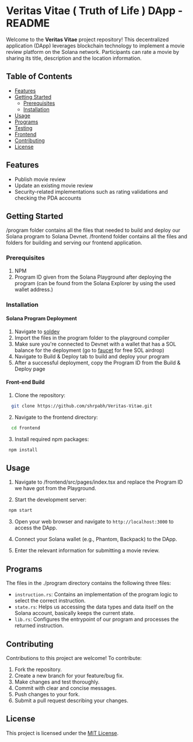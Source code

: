 # Veritas Vitae ( Truth of Life ) DApp - README

Welcome to the **Veritas Vitae** project repository! This decentralized application (DApp) leverages blockchain technology to implement a movie review platform on the Solana network. Participants can rate a movie by sharing its title, description and the location information.

## Table of Contents

- [Features](#features)
- [Getting Started](#getting-started)
  - [Prerequisites](#prerequisites)
  - [Installation](#installation)
- [Usage](#usage)
- [Programs](#programs)
- [Testing](#testing)
- [Frontend](#frontend)
- [Contributing](#contributing)
- [License](#license)

## Features

- Publish movie review
- Update an existing movie review
- Security-related implementations such as rating validations and checking the PDA accounts

## Getting Started

/program folder contains all the files that needed to build and deploy our Solana program to Solana Devnet.
/frontend folder contains all the files and folders for building and serving our frontend application.

### Prerequisites

1. NPM
2. Program ID given from the Solana Playground after deploying the program (can be found from the Solana Explorer by using the used wallet address.)

### Installation

#### Solana Program Deployment

1. Navigate to [soldev](https://beta.solpg.io/)
2. Import the files in the program folder to the playground compiler
3. Make sure you're connected to Devnet with a wallet that has a SOL balance for the deployment (go to [faucet](https://faucet.solana.com/) for free SOL airdrop)
4. Navigate to Build & Deploy tab to build and deploy your program
5. After a successful deployment, copy the Program ID from the Build & Deploy page

#### Front-end Build

1. Clone the repository:

```bash
  git clone https://github.com/shrpabh/Veritas-Vitae.git
```

2. Navigate to the frontend directory:

```bash
  cd frontend
```

3. Install required npm packages:

```bash
 npm install
```

## Usage

1. Navigate to /frontend/src/pages/index.tsx and replace the Program ID we have got from the Playground.

2. Start the development server:

```bash
 npm start
```

3. Open your web browser and navigate to `http://localhost:3000` to access the DApp.

4. Connect your Solana wallet (e.g., Phantom, Backpack) to the DApp.

5. Enter the relevant information for submitting a movie review.

## Programs

The files in the ./program directory contains the following three files:

- `instruction.rs`: Contains an implementation of the program logic to select the correct instruction.
- `state.rs`: Helps us accessing the data types and data itself on the Solana account, basically keeps the current state.
- `lib.rs`: Configures the entrypoint of our program and processes the returned instruction.

## Contributing

Contributions to this project are welcome! To contribute:

1. Fork the repository.
2. Create a new branch for your feature/bug fix.
3. Make changes and test thoroughly.
4. Commit with clear and concise messages.
5. Push changes to your fork.
6. Submit a pull request describing your changes.

## License

This project is licensed under the [MIT License](LICENSE).
